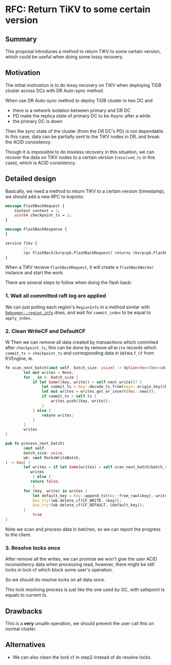 # RFC: Return TiKV to some certain version

## Summary

This proposal introduces a method to return TiKV to some certain version, which could be useful when doing some lossy recovery.

## Motivation

The initial motivation is to do lossy recovery on TiKV when deploying TiDB cluster across DCs with DR Auto-sync method.

When use DR Auto-sync method to deploy TiDB cluster in two DC and 

- there is a network isolation between primary and DR DC
- PD make the replica state of primary DC to be Async after a while
- the primary DC is down

Then the sync state of the cluster (from the DR DC's PD) is not dependable. In this case, data can be partially sent to the TiKV nodes in DR, and break the ACID consistency.

Though it is impossible to do lossless recovery in this situation, we can recover the data on TiKV nodes to a certain version (`resolved_ts` in this case), which is ACID consistency.

## Detailed design

Basically, we need a method to return TiKV to a certain version (timestamp), we should add a new RPC to kvproto:

```protobuf
message FlashBackRequest {
    Context context = 1;
    uint64 checkpoint_ts = 2;
}

message FlashBackResponse {  
}

service Tikv {
		// …
		rpc FlashBack(kvrpcpb.FlashBackRequest) returns (kvrpcpb.FlashBackResponse) {}
}
```

When a TiKV recieve `FlashBackRequest`, it will create a `FlashBackWorker` instance and start the work.

There are several steps to follow when doing the flash back:

### 1. Wait all committed raft log are applied

We can just polling each region's `RegionInfo` in a method similar with [`Debugger::region_info`](https://github.com/tikv/tikv/blob/789c99666f2f9faaa6c6e5b021ac0cf7a76ae24e/src/server/debug.rs#L188) does, and wait for `commit_index` to be equal to `apply_index`.

### 2. Clean WriteCF and DefaultCF
 W
Then we can remove all data created by transactions which commited after `checkpoint_ts`, this can be done by remove all `Write` records which `commit_ts > checkpoint_ts`  and corresponding data in `DEFAULT_CF` from KVEngine, ie.

```rust
fn scan_next_batch(&mut self, batch_size: usize) -> Option<Vec<(Vec<u8>, Write)>> {
        let mut writes = None;
        for _ in 0..batch_size {
            if let Some((key, write)) = self.next_write()? {
                let commit_ts = Key::decode_ts_from(keys::origin_key(&key));
                let mut writes = writes.get_or_insert(Vec::new());
                if commit_ts > self.ts {
                    writes.push((key, write));
                }
            } else {
                return writes;
            }
        }
        writes
}

pub fn process_next_batch(
        &mut self, 
        batch_size: usize,
        wb: &mut RocksWriteBatch,
) -> bool {
        let writes = if let Some(writes) = self.scan_next_batch(batch_size) {
           writes
  			} else {
           return false;
  			}
        for (key, write) in writes {
            let default_key = Key::append_ts(Key::from_raw(&key), write.start_ts).to_raw().unwrap();
            box_try!(wb.delete_cf(CF_WRITE, &key));
            box_try!(wb.delete_cf(CF_DEFAULT, &default_key));
        }
  			true
}
```

Note we scan and process data in batches, so we can report the progress to the client.

### 3. Resolve locks once

After remove all the writes, we can promise we won't give the user ACID inconsistency data when processing read, however, there might be still locks in lock cf which block some user's operation.

So we should do resolve locks on all data once.

This lock resolving process is just like the one used by GC, with safepoint ts equals to current ts.

## Drawbacks

This is a **very** unsafe operation, we should prevent the user call this on normal cluster.

## Alternatives

- We can also clean the lock cf in step2 instead of do resolve locks.
